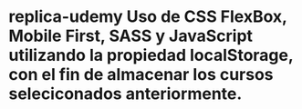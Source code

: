 # replica-udemy Uso de CSS FlexBox, Mobile First, SASS y JavaScript utilizando la propiedad localStorage, con el fin de almacenar los cursos seleciconados anteriormente.

